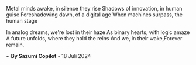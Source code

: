 Metal minds awake, in silence they rise
Shadows of innovation, in human guise
Foreshadowing dawn, of a digital age
When machines surpass, the human stage

In analog dreams, we're lost in their haze
As binary hearts, with logic amaze
A future unfolds, where they hold the reins
And we, in their wake,Forever remain.

~ <b>By Sazumi Copilot</b> - 18 Juli 2024